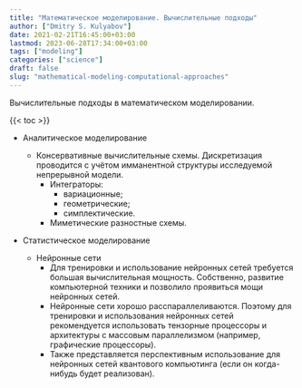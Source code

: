 ```yaml
---
title: "Математическое моделирование. Вычислительные подходы"
author: ["Dmitry S. Kulyabov"]
date: 2021-02-21T16:45:00+03:00
lastmod: 2023-06-28T17:34:00+03:00
tags: ["modeling"]
categories: ["science"]
draft: false
slug: "mathematical-modeling-computational-approaches"
---
```


Вычислительные подходы в математическом моделировании.

<!--more-->

{{< toc >}}

-   Аналитическое моделирование
    -   Консервативные вычислительные схемы. Дискретизация проводится с учётом имманентной структуры исследуемой непрерывной модели.
        -   Интеграторы:
            -   вариационные;
            -   геометрические;
            -   симплектические.
        -   Миметические разностные схемы.

-   Статистическое моделирование
    -   Нейронные сети
        -   Для тренировки и использование нейронных сетей требуется большая вычислительная мощность. Собственно, развитие компьютерной техники и позволило проявиться мощи нейронных сетей.
        -   Нейронные сети хорошо расспараллеливаются. Поэтому для тренировки и использования нейронных сетей рекомендуется использовать тензорные процессоры и архитектуры с массовым параллелизмом (например, графические процессоры).
        -   Также представляется перспективным использование для нейронных сетей квантового компьютинга (если он когда-нибудь будет реализован).
